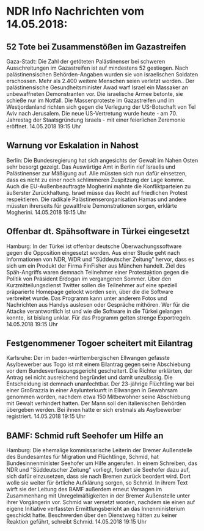 # NDR Info Nachrichten vom 14.05.2018:


## 52 Tote bei Zusammenstößen im Gazastreifen
Gaza-Stadt:	   Die Zahl der getöteten Palästinenser bei schweren Ausschreitungen im Gazastreifen ist auf mindestens 52 gestiegen. Nach palästinensischen Behörden-Angaben wurden sie von israelischen Soldaten erschossen. Mehr als 2.400 weitere Menschen seien verletzt worden.. Der palästinensische Gesundheitsminister Awad warf Israel ein Massaker an unbewaffneten Demonstranten vor. Die israelische Armee betonte, sie schieße nur im Notfall. Die Massenproteste im Gazastreifen und im Westjordanland richten sich gegen die Verlegung der US-Botschaft von Tel Aviv nach Jerusalem. Die neue US-Vertretung wurde heute - am 70. Jahrestag der Staatsgründung Israels - mit einer feierlichen Zeremonie eröffnet. 14.05.2018 19:15 Uhr 

## Warnung vor Eskalation in Nahost
Berlin: Die Bundesregierung hat sich angesichts der Gewalt im Nahen Osten sehr besorgt gezeigt. Das Auswärtige Amt in Berlin rief Israelis und Palästinenser zur Mäßigung auf. Alle müssten sich nun dafür einsetzen, dass es nicht zu einer noch schlimmeren Zuspitzung der Lage komme. Auch die EU-Außenbeauftragte Mogherini mahnte die Konfliktparteien zu äußerster Zurückhaltung. Israel müsse das Recht auf friedlichen Protest respektieren. Die radikale Palästinenserorganisation Hamas und andere müssten ihrerseits für gewaltfreie Demonstrationen sorgen, erklärte Mogherini. 14.05.2018 19:15 Uhr 

## Offenbar dt. Spähsoftware in Türkei eingesetzt
Hamburg: In der Türkei ist offenbar deutsche Überwachungssoftware gegen die Opposition eingesetzt worden. Aus einer Studie geht nach Informationen von NDR, WDR und "Süddeutscher Zeitung" hervor, dass es sich um ein Produkt der Firma FinFisher aus München handelt. Ziel des Späh-Angriffs waren demnach Teilnehmer einer Protestaktion gegen die Politik von Präsident Erdogan im vergangenen Sommer. Über den Kurzmitteilungsdienst Twitter sollen die Teilnehmer auf eine speziell präparierte Homepage gelockt worden sein, über die die Software verbreitet wurde. Das Programm kann unter anderem Fotos und Nachrichten aus Handys auslesen oder Gespräche mithören. Wer für die Attacke verantwortlich ist und wie die Software in die Türkei gelangen konnte, ist bislang unklar. Für das Programm gelten strenge Exportregeln. 14.05.2018 19:15 Uhr 

## Festgenommener Togoer scheitert mit Eilantrag
Karlsruhe: Der im baden-württembergischen Ellwangen gefasste Asylbewerber aus Togo ist mit einem Eilantrag gegen seine Abschiebung vor dem Bundesverfassungsgericht gescheitert. Die Richter erklärten, der Antrag sei nicht ausreichend begründet und damit unzulässig. Die Entscheidung ist demnach unanfechtbar. Der 23-jährige Flüchtling war bei einer Großrazzia in einer Asylunterkunft in Ellwangen in Gewahrsam genommen worden, nachdem etwa 150 Mitbewohner seine Abschiebung mit Gewalt verhindert hatten. Der Mann soll den italienischen Behörden übergeben werden. Bei ihnen hatte er sich erstmals als Asylbewerber registriert. 14.05.2018 19:15 Uhr 

## BAMF: Schmid ruft Seehofer um Hilfe an
Hamburg:	Die ehemalige kommissarische Leiterin der Bremer Außenstelle des Bundesamtes für Migration und Flüchtlinge, Schmid, hat Bundesinnenminister Seehofer um Hilfe angerufen. In einem Schreiben, das NDR und "Süddeutscher Zeitung" vorliegt, fordert sie Seehofer dazu auf, sich dafür einzusetzen, dass sie nach Bremen zurück beordert wird. Dort wolle sie weiter für örtliche Aufklärung sorgen, so Schmid. In ihrem Text wirft sie der Leitung des BAMF außerdem erneut Versagen im Zusammenhang mit Unregelmäßigkeiten in der Bremer Außenstelle unter ihrer Vorgängerin vor. Schmid war versetzt worden, nachdem sie einen auf eigene Initiative verfassten Ermittlungsbericht an das Innenministerium geschickt hatte. Beschwerden über den Dienstweg hätten zu keiner Reaktion geführt, schreibt Schmid. 14.05.2018 19:15 Uhr 
